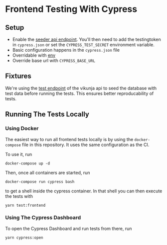 # Frontend Testing With Cypress

## Setup

* Enable the [seeder api endpoint](https://vikunja.io/docs/config-options/#testingtoken). You'll then need to add the testingtoken in `cypress.json` or set the `CYPRESS_TEST_SECRET` environment variable.
* Basic configuration happens in the `cypress.json` file
* Overridable with [env](https://docs.cypress.io/guides/guides/environment-variables.html#Option-3-CYPRESS)
* Override base url with `CYPRESS_BASE_URL`

## Fixtures

We're using the [test endpoint](https://vikunja.io/docs/config-options/#testingtoken) of the vikunja api to 
seed the database with test data before running the tests. 
This ensures better reproducability of tests.

## Running The Tests Locally

### Using Docker

The easiest way to run all frontend tests locally is by using the `docker-compose` file in this repository.
It uses the same configuration as the CI.

To use it, run

```
docker-compose up -d
```

Then, once all containers are started, run

```
docker-compose run cypress bash
```

to get a shell inside the cypress container.
In that shell you can then execute the tests with

```
yarn test:frontend
```

### Using The Cypress Dashboard

To open the Cypress Dashboard and run tests from there, run

```
yarn cypress:open
```
